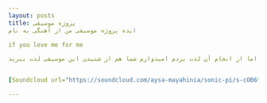```yaml
---
layout: posts
title: پروژه موسیقی 
ایده پروژه موسیقی من از آهنگی به نام

if you love me for me

می باشد که از آکورد های این آهنگ استفاده کردم به همراه یکی از سمپل هایی که داخل خود سونیک پای بود . این پروژه تجربه جدیدی برای من  بود به خصوص اینکه هیچ تجربه در رابطه با موسیقی نداشتم اما از انجام آن لذت بردم امیدوارم شما هم از شنیدن این موسیقی لذت ببرید


[Soundcloud url="https://soundcloud.com/aysa-mayahinia/sonic-pi/s-cOB6tQAC96x"]

---
```

